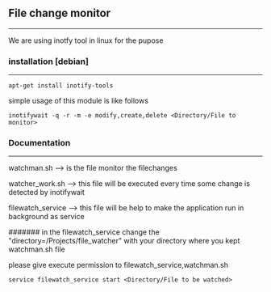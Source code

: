 
## File change monitor
--------------

We are using inotfy tool in linux for the pupose

### installation [debian]
-------------

    apt-get install inotify-tools

simple usage of this module is like follows

    inotifywait -q -r -m -e modify,create,delete <Directory/File to monitor>

### Documentation
----------------
watchman.sh --> is the file monitor the filechanges

watcher_work.sh --> this file will be executed every time some change is detected by inotifywait

filewatch_service --> this file will be help to make the application run in background as service

####### in the filewatch_service change the "directory=/Projects/file_watcher" with your directory where you kept watchman.sh file

please give execute permission to filewatch_service,watchman.sh

    service filewatch_service start <Directory/File to be watched>

